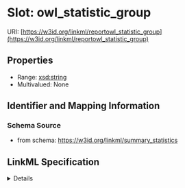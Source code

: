 # Slot: owl_statistic_group

URI: [https://w3id.org/linkml/reportowl_statistic_group](https://w3id.org/linkml/reportowl_statistic_group)



<!-- no inheritance hierarchy -->




## Properties

* Range: [xsd:string](http://www.w3.org/2001/XMLSchema#string)
* Multivalued: None







## Identifier and Mapping Information







### Schema Source


* from schema: https://w3id.org/linkml/summary_statistics




## LinkML Specification

<details>
```yaml
name: owl_statistic_group
from_schema: https://w3id.org/linkml/summary_statistics
rank: 1000
alias: owl_statistic_group
is_grouping_slot: true
range: string

```
</details>